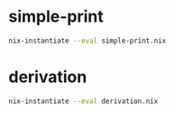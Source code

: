 # simple-print

```bash
nix-instantiate --eval simple-print.nix
```

# derivation

```bash
nix-instantiate --eval derivation.nix
```



